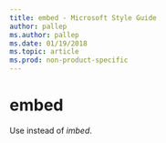```yaml
---
title: embed - Microsoft Style Guide
author: pallep
ms.author: pallep
ms.date: 01/19/2018
ms.topic: article
ms.prod: non-product-specific
---
```


# embed

Use instead of *imbed*.
